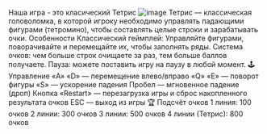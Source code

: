 Наша игра - это класический Тетрис
![image](https://github.com/user-attachments/assets/1d05890e-3f26-40c6-aa2f-3bc65b7a3720)
Тетрис — классическая головоломка, в которой игроку необходимо управлять падающими фигурами (тетромино), чтобы составлять целые строки и зарабатывать очки.
Особенности
Классический геймплей: Управляйте фигурами, поворачивайте и перемещайте их, чтобы заполнять ряды.
Система очков: чем больше строк очищаете за раз, тем больше баллов получаете.
Пауза: можете поставить игру на паузу в любой момент.
🕹 Управление
«A» «D» — перемещение влево/вправо
«Q» «E» — поворот фигуры
«S» — ускорение падения
Пробел — мгновенное падение (дроп)
Кнопка «Restart» — перезагрузка игры и сброс накопленного результата очков
ESC — выход из игры
🏆 Подсчёт очков
1 линия: 100 очков
2 линии: 300 очков
3 линии: 500 очков
4 линии (Тетрис): 800 очков
